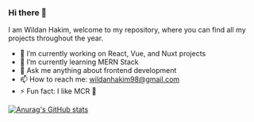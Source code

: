 ### Hi there 👋
I am Wildan Hakim, welcome to my repository, where you can find all my projects throughout the year.

- 🔭 I’m currently working on React, Vue, and Nuxt projects
- 🌱 I’m currently learning MERN Stack
- 💬 Ask me anything about frontend development
- 📫 How to reach me: wildanhakim98@gmail.com
- ⚡ Fun fact: I like MCR :metal:

[![Anurag's GitHub stats](https://github-readme-stats.vercel.app/api?username=wildanhkm&show_icons=true&theme=dark)](https://github.com/anuraghazra/github-readme-stats)

<!--
**wildanhkm/wildanhkm** is a ✨ _special_ ✨ repository because its `README.md` (this file) appears on your GitHub profile.

Here are some ideas to get you started:

- 🔭 I’m currently working on ...
- 🌱 I’m currently learning ...
- 👯 I’m looking to collaborate on ...
- 🤔 I’m looking for help with ...
- 💬 Ask me about ...
- 📫 How to reach me: ...
- 😄 Pronouns: ...
- ⚡ Fun fact: ...
-->
